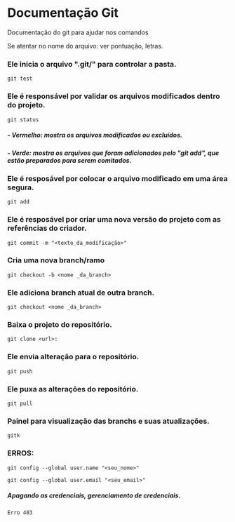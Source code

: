 # Documentação Git
Documentação do git para ajudar nos comandos

Se atentar no nome do arquivo: ver pontuação, letras.

### Ele inicia o arquivo ".git/" para controlar a pasta.
````
git test
````
### Ele é responsável por validar os arquivos modificados dentro do projeto.
````
git status
````
##### - Vermelho: mostra os arquivos modificados ou excluídos.
##### - Verde: mostra os arquivos que foram adicionados pelo "git add", que estão preparados para serem comitados.

### Ele é resposável por colocar o arquivo modificado em uma área segura.
````
git add
````
### Ele é resposável por criar uma nova versão do projeto com as referências do criador.
````
git commit -m "<texto_da_modificação>"
````

### Cria uma nova branch/ramo
````
git checkout -b <nome _da_branch>
````
### Ele adiciona branch atual de outra branch.
````
git checkout <nome _da_branch>
````
### Baixa o projeto do repositório.
````
git clone <url>: 
````
### Ele envia alteração para o repositório.
````
git push
````
### Ele puxa as alterações do repositório.
````
git pull
````
### Painel para visualização das branchs e suas atualizações.
````
gitk
````
### ERROS:
````
git config --global user.name "<seu_nome>"
````
````
git config --global user.email "<seu_email>"
````
##### Apagando as credenciais, gerenciamento de credenciais.
````
Erro 403
````
